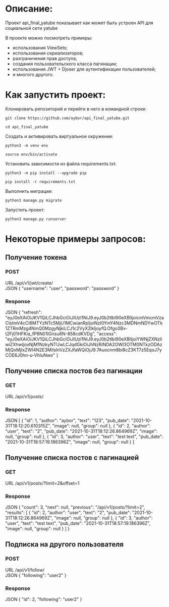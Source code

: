 # Описание:
Проект api_final_yatube показывает как может быть устроен API для социальной сети yatube

В проекте можно посмотреть примеры:
* использования ViewSets;
* использования сериализаторов;
* разграничения прав доступа;
* создания пользовательского класса пагинации;
* использования JWT + Djoser для аутентификации пользователей;
* и многого другого.


# Как запустить проект:

Клонировать репозиторий и перейти в него в командной строке:

```
git clone https://github.com/aybor/api_final_yatube.git
```

```
cd api_final_yatube
```

Cоздать и активировать виртуальное окружение:

```
python3 -m venv env
```

```
source env/bin/activate
```

Установить зависимости из файла requirements.txt:

```
python3 -m pip install --upgrade pip
```

```
pip install -r requirements.txt
```

Выполнить миграции:

```
python3 manage.py migrate
```

Запустить проект:

```
python3 manage.py runserver
```

# Некоторые примеры запросов:

## Получение токена
### POST 
URL /api/v1/jwt/create/  
JSON
{
    "username": "user",
    "password": "password"
}
### Response
JSON
{
    "refresh": "eyJ0eXAiOiJKV1QiLCJhbGciOiJIUzI1NiJ9.eyJ0b2tlbl90eXBlIjoicmVmcmVzaCIsImV4cCI6MTYzNTc5MjU1MCwianRpIjoiNzI0YmY4Nzc3MDNmNDYwOTk1ZTRmMzg4NmQ0MzgyNjkiLCJ1c2VyX2lkIjoyfQ.Ofgo3Bv-t2Fj01HFKia_fP8N01IGnsu6N-858cdKVDg",
    "access": "eyJ0eXAiOiJKV1QiLCJhbGciOiJIUzI1NiJ9.eyJ0b2tlbl90eXBlIjoiYWNjZXNzIiwiZXhwIjoxNjM1NzkyNTUwLCJqdGkiOiJhNzRiNDA2OWI3OTM0NTkzODAzMjQxMjIxZWI4N2E3MiIsInVzZXJfaWQiOjJ9.7Auocnm8bi8cZ3KT7z5EqoJ7yCOE6J0hn-u-VhIuNwo"
}

## Получение списка постов без пагинации
### GET 
URL /api/v1/posts/
### Response 
JSON [
    {
        "id": 1,
        "author": "aybor",
        "text": "123",
        "pub_date": "2021-10-31T18:12:20.610315Z",
        "image": null,
        "group": null
    },
    {
        "id": 2,
        "author": "user",
        "text": "2",
        "pub_date": "2021-10-31T18:12:26.864969Z",
        "image": null,
        "group": null
    },
    {
        "id": 3,
        "author": "user",
        "text": "test text",
        "pub_date": "2021-10-31T18:57:19.186396Z",
        "image": null,
        "group": null
    }
]

## Получение списка постов с пагинацией
### GET 
URL /api/v1/posts/?limit=2&offset=1
### Response
JSON {
    "count": 3,
    "next": null,
    "previous": "/api/v1/posts/?limit=2",
    "results": [
        {
            "id": 2,
            "author": "user",
            "text": "2",
            "pub_date": "2021-10-31T18:12:26.864969Z",
            "image": null,
            "group": null
        },
        {
            "id": 3,
            "author": "user",
            "text": "test text",
            "pub_date": "2021-10-31T18:57:19.186396Z",
            "image": null,
            "group": null
        }
    ]
}
## Подписка на другого пользователя
### POST
URL /api/v1/follow/  
JSON {
    "following": "user2"
}
### Response
JSON {
    "id": 2,
    "following": "user2"
}
